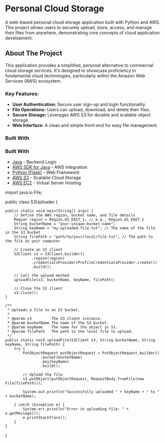 
# Personal Cloud Storage

A web-based personal cloud storage application built with Python and AWS. This project allows users to securely upload, store, access, and manage their files from anywhere, demonstrating core concepts of cloud application development.

## About The Project

This application provides a simplified, personal alternative to commercial cloud storage services. It's designed to showcase proficiency in fundamental cloud technologies, particularly within the Amazon Web Services (AWS) ecosystem.

### Key Features:
*   **User Authentication:** Secure user sign-up and login functionality.
*   **File Operations:** Users can upload, download, and delete their files.
*   **Secure Storage:** Leverages AWS S3 for durable and scalable object storage.
*   **Web Interface:** A clean and simple front-end for easy file management.

### Built With

### Built With

*   [Java](https://www.java.com/) - Backend Logic
*   [AWS SDK for Java](https://aws.amazon.com/sdk-for-java/) - AWS Integration
*   [Python (Flask)](https://flask.palletsprojects.com/) - Web Framework
*   [AWS S3](https://aws.amazon.com/s3/) - Scalable Cloud Storage
*   [AWS EC2](https://aws.amazon.com/ec2/) - Virtual Server Hosting




















































import java.io.File;

public class S3Uploader {

    public static void main(String[] args) {
        // Define the AWS region, bucket name, and file details
        Region region = Region.US_EAST_1; // e.g., Region.US_EAST_1
        String bucketName = "your-unique-bucket-name";
        String keyName = "my-uploaded-file.txt"; // The name of the file in the S3 bucket
        String filePath = "path/to/your/local/file.txt"; // The path to the file on your computer

        // Create an S3 client
        S3Client s3 = S3Client.builder()
                .region(region)
                .credentialsProvider(ProfileCredentialsProvider.create())
                .build();

        // Call the upload method
        uploadFile(s3, bucketName, keyName, filePath);

        // Close the S3 client
        s3.close();
    }

    /**
     * Uploads a file to an S3 bucket.
     *
     * @param s3         The S3 client instance.
     * @param bucketName The name of the S3 bucket.
     * @param keyName    The name for the object in S3.
     * @param filePath   The path to the local file to upload.
     */
    public static void uploadFile(S3Client s3, String bucketName, String keyName, String filePath) {
        try {
            PutObjectRequest putObjectRequest = PutObjectRequest.builder()
                    .bucket(bucketName)
                    .key(keyName)
                    .build();

            // Upload the file
            s3.putObject(putObjectRequest, RequestBody.fromFile(new File(filePath)));

            System.out.println("Successfully uploaded " + keyName + " to " + bucketName);

        } catch (Exception e) {
            System.err.println("Error in uploading file: " + e.getMessage());
            e.printStackTrace();
        }
    }
}








